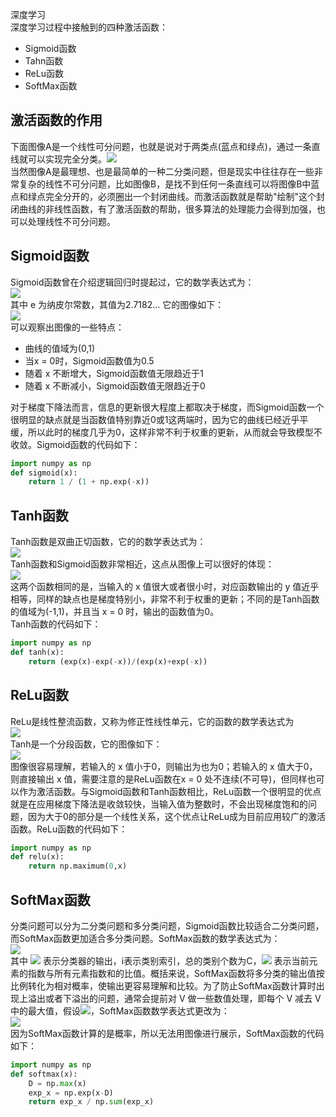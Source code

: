 深度学习<br />深度学习过程中接触到的四种激活函数：

- Sigmoid函数
- Tahn函数
- ReLu函数
- SoftMax函数
<a name="taptP"></a>
## 激活函数的作用
下面图像A是一个线性可分问题，也就是说对于两类点(蓝点和绿点)，通过一条直线就可以实现完全分类。![](https://cdn.nlark.com/yuque/0/2020/webp/396745/1601206442902-2830635e-7c8a-4e0e-bf0a-52de9aa9a80d.webp#align=left&display=inline&height=270&originHeight=419&originWidth=1024&size=0&status=done&style=none&width=661)<br />当然图像A是最理想、也是最简单的一种二分类问题，但是现实中往往存在一些非常复杂的线性不可分问题，比如图像B，是找不到任何一条直线可以将图像B中蓝点和绿点完全分开的，必须圈出一个封闭曲线。而激活函数就是帮助"绘制"这个封闭曲线的非线性函数，有了激活函数的帮助，很多算法的处理能力会得到加强，也可以处理线性不可分问题。
<a name="45Xx3"></a>
## Sigmoid函数
Sigmoid函数曾在介绍逻辑回归时提起过，它的数学表达式为：<br />![](https://cdn.nlark.com/yuque/__latex/16d0a3e90b40dcfb7a5ce46f8bdd8ee8.svg#card=math&code=%5Csigma%7B%28z%29%7D%3D%5Cfrac%7B1%7D%7B1%2Be%5E%7B-z%7D%7D&height=35&width=99)<br />其中 e 为纳皮尔常数，其值为2.7182... 它的图像如下：<br />![](https://cdn.nlark.com/yuque/0/2020/webp/396745/1601206442958-652d77f8-2cba-472f-b60a-afc99c0b8f06.webp#align=left&display=inline&height=451&originHeight=288&originWidth=432&size=0&status=done&style=shadow&width=677)<br />可以观察出图像的一些特点：

- 曲线的值域为(0,1)<br />
- 当x = 0时，Sigmoid函数值为0.5<br />
- 随着 x 不断增大，Sigmoid函数值无限趋近于1<br />
- 随着 x 不断减小，Sigmoid函数值无限趋近于0<br />

对于梯度下降法而言，信息的更新很大程度上都取决于梯度，而Sigmoid函数一个很明显的缺点就是当函数值特别靠近0或1这两端时，因为它的曲线已经近乎平缓，所以此时的梯度几乎为0，这样非常不利于权重的更新，从而就会导致模型不收敛。Sigmoid函数的代码如下：
```python
import numpy as np
def sigmoid(x):
    return 1 / (1 + np.exp(-x))
```
<a name="GDekc"></a>
## Tanh函数
Tanh函数是双曲正切函数，它的的数学表达式为：<br />![](https://cdn.nlark.com/yuque/__latex/f33016a0d9857290a1a920c5d05b9ae4.svg#card=math&code=f%28x%29%3D%5Cfrac%7Be%5Ex-e%5E%7B-x%7D%7D%7Be%5Ex%2Be%5E%7B-x%7D%7D&height=37&width=109)<br />Tanh函数和Sigmoid函数非常相近，这点从图像上可以很好的体现：<br />![](https://cdn.nlark.com/yuque/0/2020/webp/396745/1601206442925-176c2b05-8ddb-452b-8fef-2de2860dbff4.webp#align=left&display=inline&height=451&originHeight=288&originWidth=432&size=0&status=done&style=shadow&width=677)<br />这两个函数相同的是，当输入的 x 值很大或者很小时，对应函数输出的 y 值近乎相等，同样的缺点也是梯度特别小，非常不利于权重的更新；不同的是Tanh函数的值域为(-1,1)，并且当 x = 0 时，输出的函数值为0。<br />Tanh函数的代码如下：
```python
import numpy as np
def tanh(x):
    return (exp(x)-exp(-x))/(exp(x)+exp(-x))
```
<a name="XVLLI"></a>
## ReLu函数
ReLu是线性整流函数，又称为修正性线性单元，它的函数的数学表达式为<br />![](https://cdn.nlark.com/yuque/__latex/cd2214d1b7038aa45e4a6c4e506b6310.svg#card=math&code=f%28x%29%3Dmax%280%2C%20x%29&height=18&width=112)<br />Tanh是一个分段函数，它的图像如下：<br />![](https://cdn.nlark.com/yuque/0/2020/webp/396745/1601206442931-6a2b1c70-2392-455c-84f5-c01d9982913b.webp#align=left&display=inline&height=451&originHeight=288&originWidth=432&size=0&status=done&style=shadow&width=677)<br />图像很容易理解，若输入的 x 值小于0，则输出为也为0；若输入的 x 值大于0，则直接输出 x 值，需要注意的是ReLu函数在x = 0 处不连续(不可导)，但同样也可以作为激活函数。与Sigmoid函数和Tanh函数相比，ReLu函数一个很明显的优点就是在应用梯度下降法是收敛较快，当输入值为整数时，不会出现梯度饱和的问题，因为大于0的部分是一个线性关系，这个优点让ReLu成为目前应用较广的激活函数。ReLu函数的代码如下：
```python
import numpy as np
def relu(x):
    return np.maximum(0,x)
```
<a name="JU63U"></a>
## SoftMax函数
分类问题可以分为二分类问题和多分类问题，Sigmoid函数比较适合二分类问题，而SoftMax函数更加适合多分类问题。SoftMax函数的数学表达式为：<br />![](https://cdn.nlark.com/yuque/__latex/a0c86d6557daabe377d883474e5c2fc3.svg#card=math&code=S_i%3D%5Cfrac%7Be%5E%7BV_i%7D%7D%7B%5Csum_j%5ECe%5E%7BVj%7D%7D&height=47&width=88)<br />其中 ![](https://cdn.nlark.com/yuque/__latex/3aa80d7d51539d94036ba2e47b2c0c49.svg#card=math&code=V_i&height=16&width=13) 表示分类器的输出，i表示类别索引，总的类别个数为C，![](https://cdn.nlark.com/yuque/__latex/804f14414dab2297b600211a82c39fa8.svg#card=math&code=S_&height=16&width=14) 表示当前元素的指数与所有元素指数和的比值。概括来说，SoftMax函数将多分类的输出值按比例转化为相对概率，使输出更容易理解和比较。为了防止SoftMax函数计算时出现上溢出或者下溢出的问题，通常会提前对 V 做一些数值处理，即每个 V 减去 V 中的最大值，假设![](https://cdn.nlark.com/yuque/__latex/486a15c53fa2ad25cbccc3e6399e9dca.svg#card=math&code=D%3Dmax%28V%29&height=18&width=85)，SoftMax函数数学表达式更改为：<br />![](https://cdn.nlark.com/yuque/__latex/466c0a1e6e072ee1b8768ae15e7596e5.svg#card=math&code=S_i%3D%5Cfrac%7Be%5E%7BV_i-D%7D%7D%7B%5Csum_j%5ECe%5E%7BV_j-D%7D%7D&height=47&width=103)<br />因为SoftMax函数计算的是概率，所以无法用图像进行展示，SoftMax函数的代码如下：
```python
import numpy as np
def softmax(x):
    D = np.max(x)
    exp_x = np.exp(x-D)
    return exp_x / np.sum(exp_x)
```

